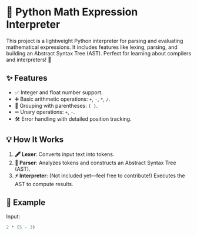 # 🧮 Python Math Expression Interpreter

This project is a lightweight Python interpreter for parsing and evaluating mathematical expressions. It includes features like lexing, parsing, and building an Abstract Syntax Tree (AST). Perfect for learning about compilers and interpreters! 🚀

## ✨ Features
- ✅ Integer and float number support.
- ➕ Basic arithmetic operations: `+`, `-`, `*`, `/`.
- 🔄 Grouping with parentheses: `( )`.
- ➖ Unary operations: `+`, `-`.
- 🛠️ Error handling with detailed position tracking.

## 💡 How It Works
1. **🖋 Lexer**: Converts input text into tokens.
2. **🌳 Parser**: Analyzes tokens and constructs an Abstract Syntax Tree (AST).
3. **⚡ Interpreter**: (Not included yet—feel free to contribute!) Executes the AST to compute results.

## 📝 Example
Input:
```python
2 * (5 - 3)


